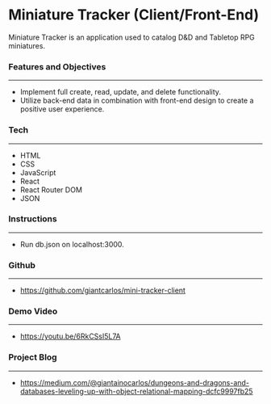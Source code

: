 # **Miniature Tracker (Client/Front-End)**

Miniature Tracker is an application used to catalog D&D and Tabletop RPG miniatures.


### **Features and Objectives**
---

- Implement full create, read, update, and delete functionality.
- Utilize back-end data in combination with front-end design to create a positive user experience.


### **Tech**
---

- HTML
- CSS
- JavaScript
- React
- React Router DOM
- JSON


### **Instructions**
---

- Run db.json on localhost:3000.



### **Github**
---

- https://github.com/giantcarlos/mini-tracker-client


### **Demo Video**
---

- https://youtu.be/6RkCSsI5L7A


### **Project Blog**
---

- https://medium.com/@giantainocarlos/dungeons-and-dragons-and-databases-leveling-up-with-object-relational-mapping-dcfc9997fb25
